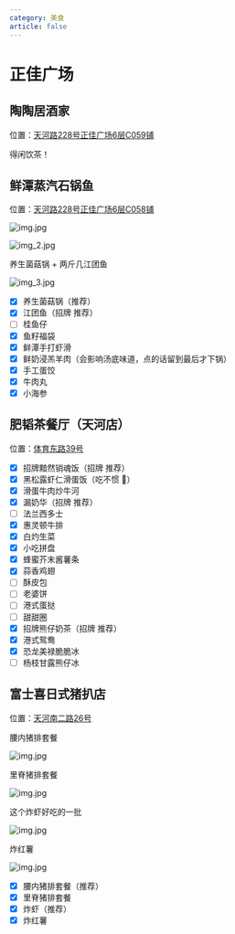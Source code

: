 ```yaml
---
category: 美食
article: false
---
```


# 正佳广场

## 陶陶居酒家

<span class="icon iconfont icon-locate"></span> 位置：<a href="https://ditu.amap.com/place/B0FFG2O3RL" target="_blank">天河路228号正佳广场6层C059铺</a>

得闲饮茶！

## 鲜潭蒸汽石锅鱼

<span class="icon iconfont icon-locate"></span> 位置：<a href="https://ditu.amap.com/place/B0I6B1025W" target="_blank">天河路228号正佳广场6层C058铺</a>

![img.jpg](https://img.sherry4869.com/Blog/life/delicacies/guangzhou/th/zjgc/FreshpoolSteamStonePotFish/img.jpg)

![img_2.jpg](https://img.sherry4869.com/Blog/life/delicacies/guangzhou/th/zjgc/FreshpoolSteamStonePotFish/img_2.jpg)

养生菌菇锅 + 两斤几江团鱼

![img_3.jpg](https://img.sherry4869.com/Blog/life/delicacies/guangzhou/th/zjgc/FreshpoolSteamStonePotFish/img_3.jpg)

- [x] 养生菌菇锅（推荐）
- [x] 江团鱼（招牌 推荐）
- [ ] 桂鱼仔
- [x] 鱼籽福袋
- [x] 鲜潭手打虾滑
- [x] 鲜奶浸羔羊肉（会影响汤底味道，点的话留到最后才下锅）
- [x] 手工蛋饺
- [x] 牛肉丸
- [x] 小海参

## 肥韬茶餐厅（天河店）

<span class="icon iconfont icon-locate"></span> 位置：<a href="https://ditu.amap.com/place/B0IA9MLZIL" target="_blank">体育东路39号</a>

- [x] 招牌黯然销魂饭（招牌 推荐）
- [x] 黑松露虾仁滑蛋饭（吃不惯 :see_no_evil:）
- [x] 滑蛋牛肉炒牛河
- [x] 漏奶华（招牌 推荐）
- [ ] 法兰西多士
- [x] 惠灵顿牛排
- [x] 白灼生菜
- [x] 小吃拼盘
- [x] 蜂蜜芥末酱薯条
- [x] 蒜香鸡翅
- [ ] 酥皮包
- [ ] 老婆饼
- [ ] 港式蛋挞
- [ ] 甜甜圈
- [x] 招牌熊仔奶茶（招牌 推荐）
- [x] 港式鸳鸯
- [x] 恐龙美禄脆脆冰
- [ ] 杨枝甘露熊仔冰

## 富士喜日式猪扒店

<span class="icon iconfont icon-locate"></span> 位置：<a href="https://ditu.amap.com/place/B0IDSRMT99" target="_blank">天河南二路26号</a>

腰内猪排套餐

![img.jpg](https://img.sherry4869.com/Blog/life/delicacies/guangzhou/th/zjgc/fsxPorkChop/img.jpg)

里脊猪排套餐

![img.jpg](https://img.sherry4869.com/Blog/life/delicacies/guangzhou/th/zjgc/fsxPorkChop/img_2.jpg)

这个炸虾好吃的一批

![img.jpg](https://img.sherry4869.com/Blog/life/delicacies/guangzhou/th/zjgc/fsxPorkChop/img_3.jpg)

炸红薯

![img.jpg](https://img.sherry4869.com/Blog/life/delicacies/guangzhou/th/zjgc/fsxPorkChop/img_4.jpg)

- [x] 腰内猪排套餐（推荐）
- [x] 里脊猪排套餐
- [x] 炸虾（推荐）
- [x] 炸红薯